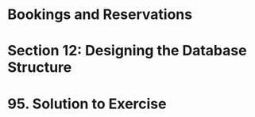 # Bookings and Reservations

# Section 12: Designing the Database Structure

# 95. Solution to Exercise
